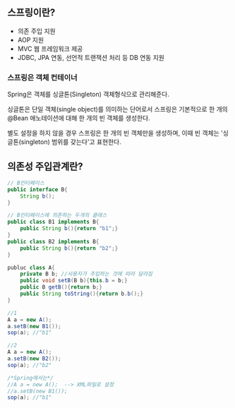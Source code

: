 
## 스프링이란?

 - 의존 주입 지원
 - AOP 지원
 - MVC 웹 프레임워크 제공
 - JDBC, JPA 연동, 선언적 트랜잭션 처리 등 DB 연동 지원

### 스프링은 객체 컨테이너

Spring은 객체를 싱글톤(Singleton) 객체형식으로 관리해준다. 

 싱글톤은 단일 객체(single object)를 의미하는 단어로서 스프링은 기본적으로 한 개의 @Bean 애노테이션에 대해 한 개의 빈 객체를 생성한다.

별도 설정을 하지 않을 경우 스프링은 한 개의 빈 객체만을 생성하며, 이때 빈 객체는 '싱글톤(singleton) 범위를 갖는다'고 표현한다.



## 의존성 주입관계란?

```java
// B인터페이스 
public interface B{
	String b();
}

// B인터페이스에 의존하는 두개의 클래스
public class B1 implements B{
	public String b(){return "b1";}
}
public class B2 implements B{
	public String b(){return "b2";}
}

publuc class A{
	private B b; //사용자가 주입하는 것에 따라 달라짐
	public void setB(B b){this.b = b;}
	public B getB(){return b;}
	public String toString(){return b.b();}
}

//1
A a = new A(); 
a.setB(new B1());
sop(a); //"b1"

//2
A a = new A(); 
a.setB(new B2());
sop(a); //"b2"
```
```java
/*Spring에서는*/ 
//A a = new A();  --> XML파일로 설정
//a.setB(new B1());
sop(a); //"b1"
```
<!--stackedit_data:
eyJkaXNjdXNzaW9ucyI6eyJNeEhIMmNKRmsyM01aVENxIjp7In
N0YXJ0Ijo2OSwiZW5kIjo4MCwidGV4dCI6IuyEoOyWuOyggSDt
irjrnpzsnq3shZgg7LKY66asIn19LCJjb21tZW50cyI6eyJpaX
VFMFVtUHZqcWRPQXdoIjp7ImRpc2N1c3Npb25JZCI6Ik14SEgy
Y0pGazIzTVpUQ3EiLCJzdWIiOiJnaDo1MzkyNTIxMiIsInRleH
QiOiJjb21taXQsIHJvbGxiYWNrIOuTseydhCB4bWzroZwg7LKY
66asIiwiY3JlYXRlZCI6MTU2NzA0MTU5NjgzN319LCJoaXN0b3
J5IjpbMTU1Mzk3MTU4OCwtMTUzNTE2MzQyOSwyMjQ0NDM1Mjhd
fQ==
-->